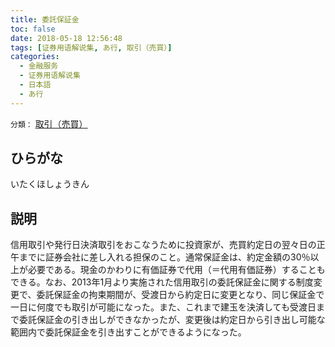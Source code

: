 ```yaml
---
title: 委託保証金
toc: false
date: 2018-05-18 12:56:48
tags: [证券用语解说集, あ行, 取引（売買）]
categories:
  - 金融服务
  - 证券用语解说集
  - 日本語
  - あ行
---
```


`分類：` [取引（売買）](/tags/取引（売買）/)

## ひらがな

いたくほしょうきん

## 説明

信用取引や発行日決済取引をおこなうために投資家が、売買約定日の翌々日の正午までに証券会社に差し入れる担保のこと。通常保証金は、約定金額の30％以上が必要である。現金のかわりに有価証券で代用（＝代用有価証券）することもできる。なお、2013年1月より実施された信用取引の委託保証金に関する制度変更で、委託保証金の拘束期間が、受渡日から約定日に変更となり、同じ保証金で一日に何度でも取引が可能になった。また、これまで建玉を決済しても受渡日まで委託保証金の引き出しができなかったが、変更後は約定日から引き出し可能な範囲内で委託保証金を引き出すことができるようになった。
